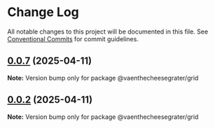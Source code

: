 # Change Log

All notable changes to this project will be documented in this file.
See [Conventional Commits](https://conventionalcommits.org) for commit guidelines.

## [0.0.7](https://github.com/HRahimy/cheese-grater/compare/@vaenthecheesegrater/grid@0.0.6...@vaenthecheesegrater/grid@0.0.7) (2025-04-11)

**Note:** Version bump only for package @vaenthecheesegrater/grid

## [0.0.2](https://github.com/HRahimy/cheese-grater/compare/@vaenthecheesegrater/grid@0.0.6...@vaenthecheesegrater/grid@0.0.2) (2025-04-11)

**Note:** Version bump only for package @vaenthecheesegrater/grid
